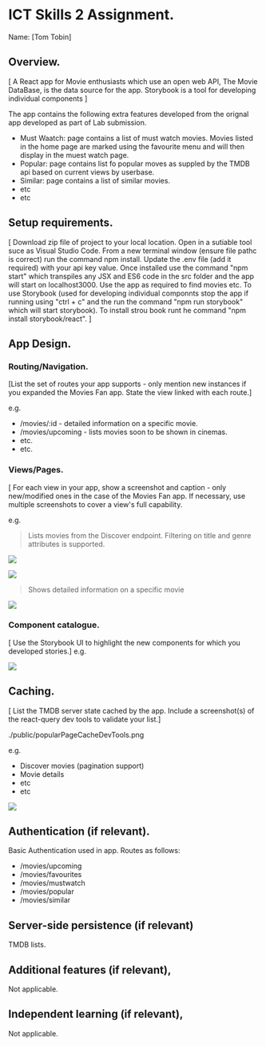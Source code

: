 
# ICT Skills 2 Assignment.

Name: [Tom Tobin]

## Overview.

[ A React app for  Movie enthusiasts which use an open web API, The Movie DataBase, is the data source for the app. Storybook is a tool for developing individual components ]

The app contains the following extra features developed from the orignal app developed as part of Lab submission. 
+ Must Waatch: page contains a list of must watch movies. Movies listed in the home page are marked using the favourite menu and will then display in the muest watch page. 
+ Popular: page contains list fo popular moves as suppled by the TMDB api based on current views by userbase.
+ Similar: page contains a list of similar movies.
+ etc
+ etc

## Setup requirements.

[ Download zip file of project to your local location. Open in a sutiable tool suce as Visual Studio Code. From a new terminal window (ensure file pathc is correct) run the command npm install. Update the .env file (add it required) with your api key value.
Once installed use the command "npm start" which transpiles any JSX and ES6 code in the src folder and the app will start on localhost3000. Use the app as required to find movies etc.
To use Storybook (used for developing individual componnts stop the app if running using "ctrl + c" and the run the command "npm run storybook" which will start storybook). To install strou book runt he command "npm install storybook/react".  ]

## App Design.

### Routing/Navigation.

[List the set of routes your app supports - only mention new instances if you expanded the Movies Fan app. State the view linked with each route.] 

e.g.
+ /movies/:id - detailed information on a specific movie.
+ /movies/upcoming - lists movies soon to be shown in cinemas.
+ etc.
+ etc.

### Views/Pages.

[ For each view in your app, show a screenshot and caption - only new/modified ones in the case of the Movies Fan app. If necessary, use multiple screenshots to cover a view's full capability.

e.g.
>Lists movies from the Discover endpoint. Filtering on title and genre attributes is supported.

![][d1]

![][d2]

>Shows detailed information on a specific movie

![][detail]


### Component catalogue.

[ Use the Storybook UI to highlight the new components for which you developed stories.]
e.g.

![][stories]

## Caching.

[ List the TMDB server state cached by the app. Include a screenshot(s) of the react-query dev tools to validate your list.]

./public/popularPageCacheDevTools.png

e.g.
+ Discover movies (pagination support)
+ Movie details
 + etc
+ etc

![][caching]

## Authentication (if relevant).

Basic Authentication used in app.
Routes as follows:

+ /movies/upcoming
+ /movies/favourites
+ /movies/mustwatch
+ /movies/popular
+ /movies/similar

## Server-side persistence (if relevant)

TMDB lists.

## Additional features (if relevant),

Not applicable.

## Independent learning (if relevant),

Not applicable.

[d1]: ./public/discover1.png
[d2]: ./public/discover2.png
[detail]: ./public/detail.png
[caching]: ./public/caching.png
[stories]: ./public/stories.png